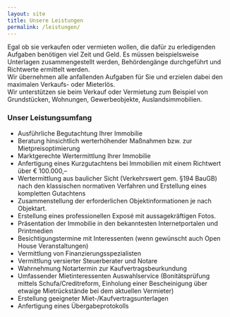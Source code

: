 ```yaml
---
layout: site
title: Unsere Leistungen
permalink: /leistungen/
---
```


Egal ob sie verkaufen oder vermieten wollen, die dafür zu erledigenden Aufgaben benötigen viel Zeit und Geld. Es müssen beispielsweise Unterlagen zusammengestellt werden, Behördengänge durchgeführt und Richtwerte ermittelt werden.  
Wir übernehmen alle anfallenden Aufgaben für Sie und erzielen dabei den maximalen Verkaufs- oder Mieterlös.  
Wir unterstützen sie beim Verkauf oder Vermietung zum Beispiel von Grundstücken, Wohnungen, Gewerbeobjekte, Auslandsimmobilien.

### Unser Leistungsumfang

- Ausführliche Begutachtung Ihrer Immobilie
- Beratung hinsichtlich werterhöhender Maßnahmen bzw. zur Mietpreisoptimierung
- Marktgerechte Wertermittlung Ihrer Immobilie
- Anfertigung eines Kurzgutachtens bei Immobilien mit einem Richtwert über € 100.000,–
- Wertermittlung aus baulicher Sicht (Verkehrswert gem. §194 BauGB) nach den klassischen normativen Verfahren und Erstellung eines kompletten Gutachtens
- Zusammenstellung der erforderlichen Objektinformationen je nach Objektart.
- Erstellung eines professionellen Exposé mit aussagekräftigen Fotos.
- Präsentation der Immobilie in den bekanntesten Internetportalen und Printmedien
- Besichtigungstermine mit Interessenten (wenn gewünscht auch Open House Veranstaltungen)
- Vermittlung von Finanzierungsspezialisten
- Vermittlung versierter Steuerberater und Notare
- Wahrnehmung Notartermin zur Kaufvertragsbeurkundung
- Umfassender Mietinteressenten Auswahlservice (Bonitätsprüfung mittels Schufa/Creditreform, Einholung einer Bescheinigung über etwaige Mietrückstände bei dem aktuellen Vermieter)
- Erstellung geeigneter Miet-/Kaufvertragsunterlagen
- Anfertigung eines Übergabeprotokolls

